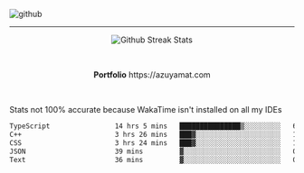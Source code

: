 ![github](https://media.discordapp.net/attachments/881363147364118528/1142610121697021952/background.png?width=1000&height=300)<br>
___
<p align="center">
  <img alt="Github Streak Stats" src="https://streak-stats.demolab.com?user=Azuyamat&theme=transparent&hide_border=true"/>
</p><br>
<p align="center">
      <strong>Portfolio</strong> https://azuyamat.com
</p><br>

Stats not 100% accurate because WakaTime isn't installed on all my IDEs
<!--START_SECTION:waka-->

```txt
TypeScript                14 hrs 5 mins   ███████████████▒░░░░░░░░░   61.22 %
C++                       3 hrs 26 mins   ███▓░░░░░░░░░░░░░░░░░░░░░   14.93 %
CSS                       3 hrs 24 mins   ███▓░░░░░░░░░░░░░░░░░░░░░   14.83 %
JSON                      39 mins         ▓░░░░░░░░░░░░░░░░░░░░░░░░   02.87 %
Text                      36 mins         ▓░░░░░░░░░░░░░░░░░░░░░░░░   02.65 %
```

<!--END_SECTION:waka-->
